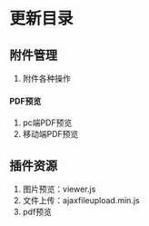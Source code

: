 # 更新目录

## 附件管理

1. 附件各种操作

#### PDF预览

1. pc端PDF预览
2. 移动端PDF预览

## 插件资源

1. 图片预览：viewer.js
2. 文件上传：ajaxfileupload.min.js
3. pdf预览

